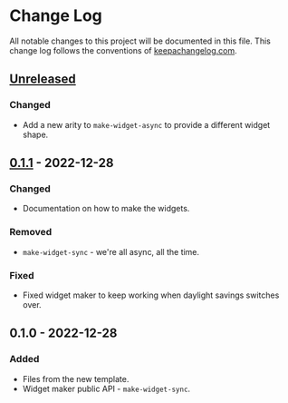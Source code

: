 # Change Log
All notable changes to this project will be documented in this file. This change log follows the conventions of [keepachangelog.com](http://keepachangelog.com/).

## [Unreleased]
### Changed
- Add a new arity to `make-widget-async` to provide a different widget shape.

## [0.1.1] - 2022-12-28
### Changed
- Documentation on how to make the widgets.

### Removed
- `make-widget-sync` - we're all async, all the time.

### Fixed
- Fixed widget maker to keep working when daylight savings switches over.

## 0.1.0 - 2022-12-28
### Added
- Files from the new template.
- Widget maker public API - `make-widget-sync`.

[Unreleased]: https://sourcehost.site/your-name/coffee/compare/0.1.1...HEAD
[0.1.1]: https://sourcehost.site/your-name/coffee/compare/0.1.0...0.1.1
